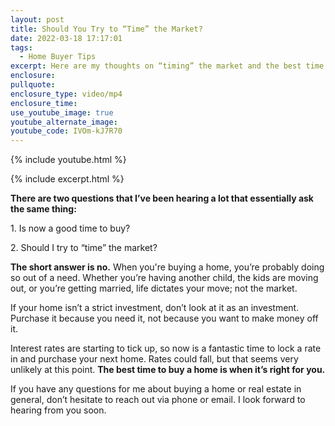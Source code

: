 ```yaml
---
layout: post
title: Should You Try to “Time” the Market?
date: 2022-03-18 17:17:01
tags:
  - Home Buyer Tips
excerpt: Here are my thoughts on “timing” the market and the best time to buy a home.
enclosure:
pullquote:
enclosure_type: video/mp4
enclosure_time:
use_youtube_image: true
youtube_alternate_image:
youtube_code: IVOm-kJ7R70
---
```

{% include youtube.html %}

{% include excerpt.html %}

**There are two questions that I’ve been hearing a lot that essentially ask the same thing:**

1\. Is now a good time to buy?

2\. Should I try to “time” the market?

**The short answer is no.** When you're buying a home, you’re probably doing so out of a need. Whether you’re having another child, the kids are moving out, or you’re getting married, life dictates your move; not the market.&nbsp;

If your home isn’t a strict investment, don’t look at it as an investment. Purchase it because you need it, not because you want to make money off it.

Interest rates are starting to tick up, so now is a fantastic time to lock a rate in and purchase your next home. Rates could fall, but that seems very unlikely at this point. **The best time to buy a home is when it’s right for you.**

If you have any questions for me about buying a home or real estate in general, don’t hesitate to reach out via phone or email. I look forward to hearing from you soon.
